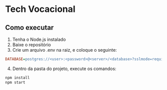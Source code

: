 # Tech Vocacional

## Como executar

1. Tenha o Node.js instalado
2. Baixe o repositório
3. Crie um arquivo .env na raiz, e coloque o seguinte:

```ini
DATABASE=postgres://<user>:<password>@<server>/<database>?sslmode=require
```

4. Dentro da pasta do projeto, execute os comandos:

```bash
npm install
npm start
```